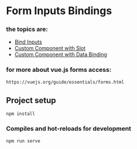 # Form Inputs Bindings


### the topics are:
* [Bind Inputs]()
* [Custom Component with Slot]()
* [Custom Component with Data Binding]()


### for more about vue.js forms access:

```html
https://vuejs.org/guide/essentials/forms.html
```

## Project setup
```
npm install
```

### Compiles and hot-reloads for development
```
npm run serve
```
